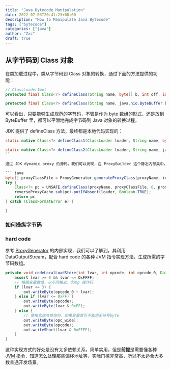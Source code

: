 ```yaml
---
title: "Java Bytecode Manipulation"
date: 2022-07-03T20:41:23+08:00
description: "How to Manipulate Java Bytecode"
tags: ["bytecode"]
categories: ["java"]
author: "Zac"
draft: true
---
```


## 从字节码到 Class 对象

在类加载过程中，类从字节码到 Class 对象的转换，通过下面的方法提供的功能：

``` java
// ClassLoaderImpl
protected final Class<?> defineClass(String name, byte[] b, int off, int len, ProtectionDomain domain)

protected final Class<?> defineClass(String name, java.nio.ByteBuffer buffer, ProtectionDomain domain)
```

可以看出，只要能够生成规范的字节码，不管是作为 byte 数组的形式，还是放到 ByteBuffer 里，都可以平滑地完成字节码到 Java 对象的转换过程。

JDK 提供了 defineClass 方法，最终都是本地代码实现的：

``` java
static native Class<?> defineClass1(ClassLoader loader, String name, byte[] b, int off, int len, ProtectionDomain pd, String source);

static native Class<?> defineClass2(ClassLoader loader, String name, java.nio.ByteBuffer b, int off, int len, ProtectionDomain pd, String source);
``

通过 JDK dynamic proxy 的源码，我们可以发现，在 ProxyBuilder 这个静态内部类中，[ProxyGenerator][pg] 生成字节码，并以 byte 数组的形式保存，然后通过调用 Unsafe 提供的 defineClass 入口。

``` java
byte[] proxyClassFile = ProxyGenerator.generateProxyClass(proxyName, interfaces.toArray(EMPTY_CLASS_ARRAY), accessFlag);
try {
    Class<?> pc = UNSAFE.defineClass(proxyName, proxyClassFile, 0, proxyClassFile.length, loader, null);
    reverseProxyCache.sub(pc).putIfAbsent(loader, Boolean.TRUE);
    return pc
} catch (ClassFormatError e) {

}
```

### 如何操纵字节码

### hard code

参考 [ProxyGenerator][pg] 的内部实现，我们可以了解到，其利用 DataOutputStream，配合 hard code 的各种 JVM 指令实现方法，生成所需的字节码数组。

``` java
private void codeLocalLoadStore(int lvar, int opcode, int opcode_0, DataOutputStream out) throws IOException {
    assert lvar >= 0 && lvar <= OxFFFF;
    // 根据变量数值，以不同格式，dump 操作码
    if (lvar <= 3) { 
        out.writeByte(opcode_0 + lvar);  
    } else if (lvar <= 0xFF) {      
        out.writeByte(opcode);      
        out.writeByte(lvar & 0xFF);  
    } else {
        // 使用宽指令修饰符，如果变量索引不能用无符号byte      
        out.writeByte(opc_wide);      
        out.writeByte(opcode);      
        out.writeShort(lvar & 0xFFFF);  
    }
}
```

这种实现方式的好处是没有太多依赖关系，简单实用，但是**前提**是需要懂各种 [JVM 指令][ji]，知道怎么处理那些偏移地址等，实际门槛非常高，所以不太适合大多数普通开发场景。

[pg]:http://hg.openjdk.java.net/jdk/jdk/file/29169633327c/src/java.base/share/classes/java/lang/reflect/ProxyGenerator.java
[ji]:https://docs.oracle.com/javase/specs/jvms/se8/html/jvms-6.html#jvms-6.5
[asm]:https://asm.ow2.io/
